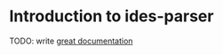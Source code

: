 # Introduction to ides-parser

TODO: write [great documentation](http://jacobian.org/writing/what-to-write/)
